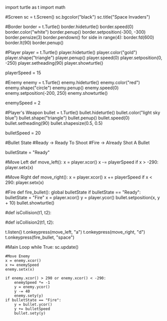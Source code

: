 import turtle as t
import math

#Screen
sc = t.Screen()
sc.bgcolor("black")
sc.title("Space Invaders")



#Border
border = t.Turtle()
border.hideturtle()
border.speed(0)
border.color("white")
border.penup()
border.setposition(-300, -300)
border.pensize(3)
border.pendown()
for side in range(4):
	border.fd(600)
	border.lt(90)
border.penup()

#Player
player = t.Turtle()
player.hideturtle()
player.color("gold")
player.shape("triangle")
player.penup()
player.speed(0)
player.setposition(0, -250)
player.setheading(90)
player.showturtle()

playerSpeed = 15

#Enemy
enemy = t.Turtle()
enemy.hideturtle()
enemy.color("red")
enemy.shape("circle")
enemy.penup()
enemy.speed(0)
enemy.setposition(-200, 250)
enemy.showturtle()

enemySpeed = 2

#Player's Weapon
bullet = t.Turtle()
bullet.hideturtle()
bullet.color("light sky blue")
bullet.shape("triangle")
bullet.penup()
bullet.speed(0)
bullet.setheading(90)
bullet.shapesize(0.5, 0.5)

bulletSpeed = 20


#Bullet State
#Ready -> Ready To Shoot
#Fire -> Already Shot A Bullet

bulletState = "Ready"

#Move Left
def move_left():
	x = player.xcor()
	x -= playerSpeed
	if x > -290:
		player.setx(x)

#Move Right
def move_right():
	x = player.xcor()
	x += playerSpeed
	if x < 290:
		player.setx(x)

#Fire
def fire_bullet():
    global bulletState
    if bulletState == "Ready":
        bulletState = "Fire"
        x = player.xcor()
        y = player.ycor()
        bullet.setposition(x, y + 10)
        bullet.showturtle()
        

#def isCollision(t1, t2):
    
	

#def isCollision2(t1, t2):
	

t.listen()
t.onkeypress(move_left, "a")
t.onkeypress(move_right, "d")
t.onkeypress(fire_bullet, "space")

#Main Loop
while True:
    sc.update()

    #Move Enemy
    x = enemy.xcor()
    x += enemySpeed
    enemy.setx(x)

    if enemy.xcor() > 290 or enemy.xcor() < -290:
        enemySpeed *= -1
        y = enemy.ycor()
        y -= 40
        enemy.sety(y)
    if bulletState == "Fire":
        y = bullet.ycor()
        y += bulletSpeed
        bullet.sety(y)
